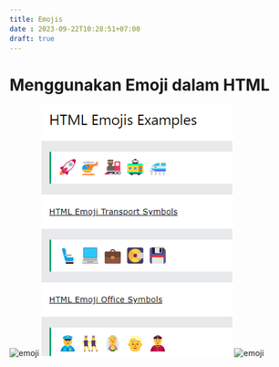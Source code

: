 ```yaml
---
title: Emojis
date : 2023-09-22T10:28:51+07:00
draft: true
---
```


# Menggunakan Emoji dalam HTML


![emoji]([images/emoji1.png](https://github.com/uin-unit/docs-html/blob/main/images/emoji1.png)https://github.com/uin-unit/docs-html/blob/main/images/emoji1.png)
![emoji](images/emoji2.png)
![emoji](images/emoji3.pmg)
